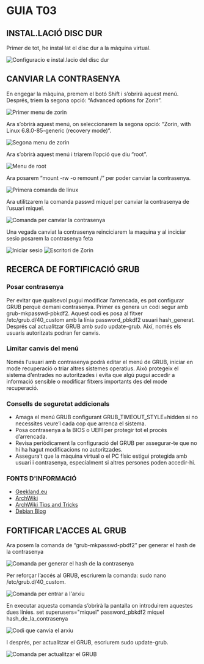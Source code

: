 # GUIA T03

## INSTAL.LACIÓ DISC DUR
Primer de tot, he instal·lat el disc dur a la màquina virtual.

![Configuracio e instal.lacio del disc dur](img/image1.png)


## CANVIAR LA CONTRASENYA
En engegar la màquina, premem el botó Shift i s’obrirà aquest menú. Després, triem la segona opció: “Advanced options for Zorin”.

![Primer menu de zorin](img/image2.png)

Ara s’obrirà aquest menú, on seleccionarem la segona opció: “Zorin, with Linux 6.8.0-85-generic (recovery mode)”.

![Segona menu de zorin](img/image3.png)

Ara s’obrirà aquest menú i triarem l’opció que diu “root”.

![Menu de root](img/image4.png)

Ara posarem “mount -rw -o remount /” per poder canviar la contrasenya.

![Primera comanda de linux](img/image5.png)

Ara utilitzarem la comanda passwd miquel per canviar la contrasenya de l’usuari miquel.

![Comanda per canviar la contrasenya](img/image6.png)

Una vegada canviat la contrasenya reinciciarem la maquina y al inciciar sesio posarem la contrasenya feta

![Iniciar sesio](img/image7.png) ![Escritori de Zorin](img/image8.png)
## RECERCA DE FORTIFICACIÓ GRUB
### Posar contrasenya
Per evitar que qualsevol pugui modificar l’arrencada, es pot configurar GRUB perquè demani contrasenya. Primer es genera un codi segur amb grub-mkpasswd-pbkdf2. Aquest codi es posa al fitxer /etc/grub.d/40_custom amb la línia password_pbkdf2 usuari hash_generat. Després cal actualitzar GRUB amb sudo update-grub. Així, només els usuaris autoritzats podran fer canvis.

### Limitar canvis del menú
Només l’usuari amb contrasenya podrà editar el menú de GRUB, iniciar en mode recuperació o triar altres sistemes operatius. Això protegeix el sistema d’entrades no autoritzades i evita que algú pugui accedir a informació sensible o modificar fitxers importants des del mode recuperació.

### Consells de seguretat addicionals
- Amaga el menú GRUB configurant GRUB_TIMEOUT_STYLE=hidden si no necessites veure’l cada cop que arrenca el sistema.  
- Posa contrasenya a la BIOS o UEFI per protegir tot el procés d’arrencada.  
- Revisa periòdicament la configuració del GRUB per assegurar-te que no hi ha hagut modificacions no autoritzades.  
- Assegura’t que la màquina virtual o el PC físic estigui protegida amb usuari i contrasenya, especialment si altres persones poden accedir-hi.

### FONTS D'INFORMACIÓ
- [Geekland.eu](https://geekland.eu)
- [ArchWiki](https://wiki.archlinux.org)
- [ArchWiki Tips and Tricks](https://wiki.archlinux.org)
- [Debian Blog](https://usuariodebian.blogspot.com)


## FORTIFICAR L'ACCES AL GRUB

Ara posem la comanda de “grub-mkpasswd-pbdf2” per generar el hash de la contrasenya

![Comanda per generar el hash de la contrasenya](img/image10.png)

Per reforçar l’accés al GRUB, escriurem la comanda: sudo nano /etc/grub.d/40_custom.

![Comanda per entrar a l'arxiu](img/image9.png)


En executar aquesta comanda s’obrirà la pantalla on introduirem aquestes dues línies. 
set superusers="miquel"
password_pbkdf2 miquel hash_de_la_contrasenya

![Codi que canvia el arxiu](img/image11.png)

I després, per actualitzar el GRUB, escriurem sudo update-grub.

![Comanda per actualitzar el GRUB](img/image12.png)
